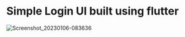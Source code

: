 # Simple Login UI built using flutter




![Screenshot_20230106-083636](https://user-images.githubusercontent.com/38917534/210922556-c3ac3d20-93fb-4802-9f61-53a615c2ad92.png)
